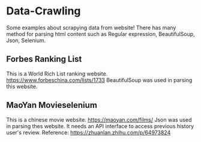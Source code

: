 # Data-Crawling
Some examples about scrapying data from website! There has many method for parsing html content such as Regular expression, BeautifulSoup, Json, Selenium.
## Forbes Ranking List
This is a World Rich List ranking website. https://www.forbeschina.com/lists/1733
BeautifulSoup was used in parsing this website. 
## MaoYan Movieselenium
This is a chinese movie website. https://maoyan.com/films/
Json was used in parsing thes website.
It needs an API interface to access previous history user's review. Reference: https://zhuanlan.zhihu.com/p/64973824
